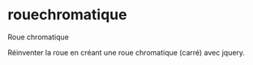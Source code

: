 # rouechromatique
Roue chromatique

Réinventer la roue en créant une roue chromatique (carré) avec jquery.

